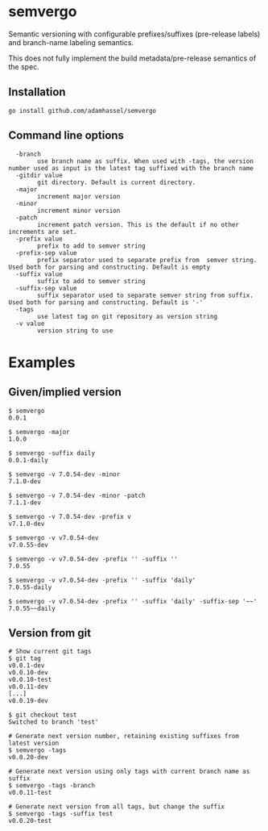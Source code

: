 # semvergo
Semantic versioning with configurable prefixes/suffixes (pre-release labels) and branch-name labeling semantics.

This does not fully implement the build metadata/pre-release semantics of the spec. 

## Installation

    go install github.com/adamhassel/semvergo

## Command line options

```
  -branch
    	use branch name as suffix. When used with -tags, the version number used as input is the latest tag suffixed with the branch name
  -gitdir value
    	git directory. Default is current directory.
  -major
    	increment major version
  -minor
    	increment minor version
  -patch
    	increment patch version. This is the default if no other increments are set.
  -prefix value
    	prefix to add to semver string
  -prefix-sep value
    	prefix separator used to separate prefix from  semver string. Used both for parsing and constructing. Default is empty
  -suffix value
    	suffix to add to semver string
  -suffix-sep value
    	suffix separator used to separate semver string from suffix. Used both for parsing and constructing. Default is '-'
  -tags
    	use latest tag on git repository as version string
  -v value
    	version string to use
```
# Examples

## Given/implied version
```
$ semvergo
0.0.1

$ semvergo -major
1.0.0

$ semvergo -suffix daily
0.0.1-daily

$ semvergo -v 7.0.54-dev -minor
7.1.0-dev

$ semvergo -v 7.0.54-dev -minor -patch
7.1.1-dev

$ semvergo -v 7.0.54-dev -prefix v
v7.1.0-dev

$ semvergo -v v7.0.54-dev
v7.0.55-dev

$ semvergo -v v7.0.54-dev -prefix '' -suffix ''
7.0.55

$ semvergo -v v7.0.54-dev -prefix '' -suffix 'daily'
7.0.55-daily

$ semvergo -v v7.0.54-dev -prefix '' -suffix 'daily' -suffix-sep '~~'
7.0.55~~daily
```

## Version from git

```
# Show current git tags
$ git tag
v0.0.1-dev
v0.0.10-dev
v0.0.10-test
v0.0.11-dev
[...]
v0.0.19-dev

$ git checkout test
Switched to branch 'test'

# Generate next version number, retaining existing suffixes from latest version
$ semvergo -tags
v0.0.20-dev

# Generate next version using only tags with current branch name as suffix
$ semvergo -tags -branch
v0.0.11-test

# Generate next version from all tags, but change the suffix 
$ semvergo -tags -suffix test
v0.0.20-test
```

